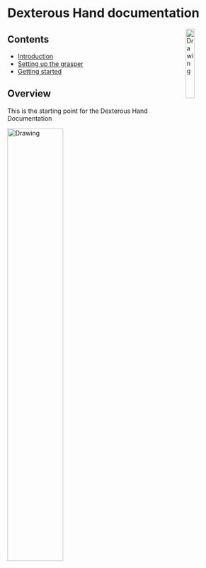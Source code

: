 # Dexterous Hand documentation

<p>
<img src="https://www.shadowrobot.com/wp-content/uploads/copy-Shadow-Logo.png" alt="Drawing" style="width: 20%;" align="right"/>
</p>

## Contents

* [Introduction](user_guide/1_introduction.md)
* [Setting up the grasper](user_guide/2_setting_up_the_grasper.md)
* [Getting started](user_guide/3_getting_started.md) 


## Overview

This is the starting point for the Dexterous Hand Documentation

<img src="https://www.shadowrobot.com/wp-content/uploads/HandswRubiks1.png" alt="Drawing" style="width: 50%;"/>
